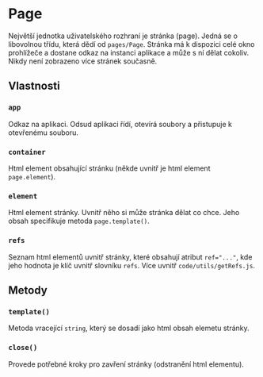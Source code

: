 # Page

Největší jednotka uživatelského rozhraní je stránka (page). Jedná se o libovolnou třídu, která dědí od `pages/Page`. Stránka má k dispozici celé okno prohlížeče a dostane odkaz na instanci aplikace a může s ní dělat cokoliv. Nikdy není zobrazeno více stránek současně.


## Vlastnosti


### `app`

Odkaz na aplikaci. Odsud aplikaci řídí, otevírá soubory a přistupuje k otevřenému souboru.


### `container`

Html element obsahující stránku (někde uvnitř je html element `page.element`).


### `element`

Html element stránky. Uvnitř něho si může stránka dělat co chce. Jeho obsah specifikuje metoda `page.template()`.


### `refs`

Seznam html elementů uvnitř stránky, které obsahují atribut `ref="..."`, kde jeho hodnota je klíč uvnitř slovníku `refs`. Více uvnitř `code/utils/getRefs.js`.


## Metody


### `template()`

Metoda vracející `string`, který se dosadí jako html obsah elemetu stránky.


### `close()`

Provede potřebné kroky pro zavření stránky (odstranění html elementu).